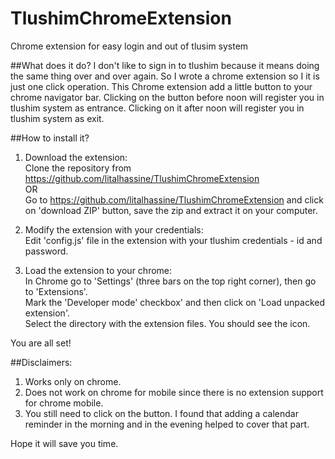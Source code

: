 # TlushimChromeExtension
Chrome extension for easy login and out of tlusim system

##What does it do?
I don't like to sign in to tlushim because it means doing the same thing over and over again. So I wrote a chrome extension so I it is just one click operation.
This Chrome extension add a little button to your chrome navigator bar.
Clicking on the button before noon will register you in tlushim system as entrance.
Clicking on it after noon will register you in tlushim system as exit.

##How to install it?
1. Download the extension:<br>
Clone the repository from https://github.com/litalhassine/TlushimChromeExtension<br>
OR<br>
Go to https://github.com/litalhassine/TlushimChromeExtension and click on 'download ZIP' button, save the zip and extract it on your computer.

2. Modify the extension with your credentials:<br>
Edit 'config.js' file in the extension with your tlushim credentials - id and password.

3. Load the extension to your chrome:<br>
In Chrome go to 'Settings' (three bars on the top right corner), then go to 'Extensions'.<br>
Mark the 'Developer mode' checkbox' and then click on 'Load unpacked extension'. <br>
Select the directory with the extension files. You should see the icon.<br>

You are all set!

##Disclaimers:
1. Works only on chrome.
2. Does not work on chrome for mobile since there is no extension support for chrome mobile.
3. You still need to click on the button. I found that adding a calendar reminder in the morning and in the evening helped to cover that part.

Hope it will save you time.
